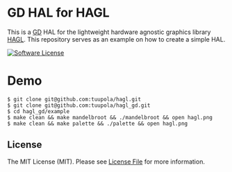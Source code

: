 # GD HAL for HAGL

This is a [GD](https://libgd.github.io/) HAL for the lightweight hardware agnostic graphics library [HAGL](https://github.com/tuupola/hagl). This repository serves as an example on how to create a simple HAL.


[![Software License](https://img.shields.io/badge/license-MIT-brightgreen.svg?style=flat-square)](LICENSE)

# Demo

```
$ git clone git@github.com:tuupola/hagl.git
$ git clone git@github.com:tuupola/hagl_gd.git
$ cd hagl_gd/example
$ make clean && make mandelbroot && ./mandelbroot && open hagl.png
$ make clean && make palette && ./palette && open hagl.png
```

## License

The MIT License (MIT). Please see [License File](LICENSE) for more information.
